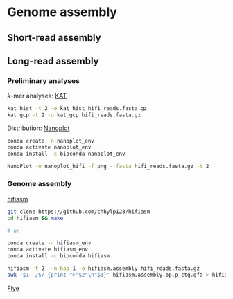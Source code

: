 # Genome assembly

## Short-read assembly

## Long-read assembly

### Preliminary analyses 

*k*-mer analyses: [KAT](https://github.com/TGAC/KAT)
```sh
kat hist -t 2 -o kat_hist hifi_reads.fasta.gz
kat gcp -t 2 -o kat_gcp hifi_reads.fasta.gz
```

Distribution: [Nanoplot](https://github.com/wdecoster/NanoPlot)
```sh
conda create -n nanoplot_env 
conda activate nanoplot_env 
conda install -c bioconda nanoplot_env
```
```sh
NanoPlot -o nanoplot_hifi -f png --fasta hifi_reads.fasta.gz -t 2
```

### Genome assembly

[hifiasm](https://github.com/chhylp123/hifiasm)
```sh
git clone https://github.com/chhylp123/hifiasm
cd hifiasm && make

# or

conda create -n hifiasm_env 
conda activate hifiasm_env
conda install -c bioconda hifiasm
```
```sh
hifiasm -t 2 --n-hap 1 -o hifiasm.assembly hifi_reads.fasta.gz
awk '$1 ~/S/ {print ">"$2"\n"$3}' hifiasm.assembly.bp.p_ctg.gfa > hifiasm.assembly.fasta
```

[Flye](https://github.com/fenderglass/Flye) 
```sh

```
